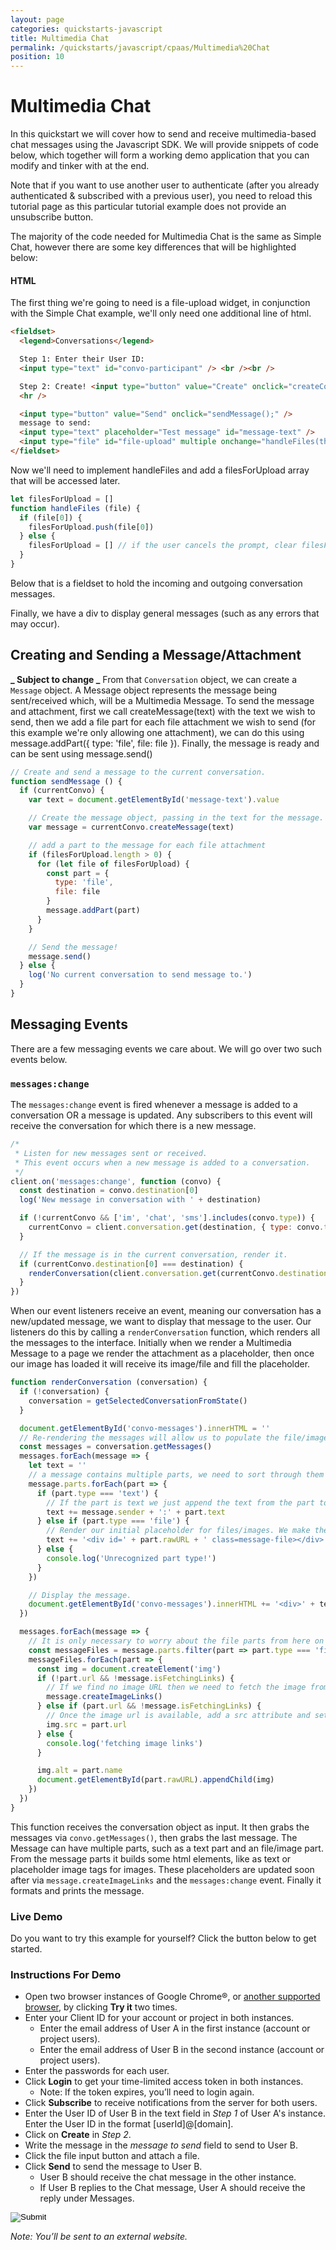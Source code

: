 ```yaml
---
layout: page
categories: quickstarts-javascript
title: Multimedia Chat
permalink: /quickstarts/javascript/cpaas/Multimedia%20Chat
position: 10
---
```


# Multimedia Chat

In this quickstart we will cover how to send and receive multimedia-based chat messages using the Javascript SDK. We will provide snippets of code below, which together will form a working demo application that you can modify and tinker with at the end.

Note that if you want to use another user to authenticate (after you already authenticated & subscribed with a previous user), you need to reload this tutorial page as this particular tutorial example does not provide an unsubscribe button.

The majority of the code needed for Multimedia Chat is the same as Simple Chat, however there are some key differences that will be highlighted below:

#### HTML

The first thing we're going to need is a file-upload widget, in conjunction with the Simple Chat example, we'll only need one additional line of html.

```html
<fieldset>
  <legend>Conversations</legend>

  Step 1: Enter their User ID:
  <input type="text" id="convo-participant" /> <br /><br />

  Step 2: Create! <input type="button" value="Create" onclick="createConvo();" /> <br />
  <hr />

  <input type="button" value="Send" onclick="sendMessage();" />
  message to send:
  <input type="text" placeholder="Test message" id="message-text" />
  <input type="file" id="file-upload" multiple onchange="handleFiles(this.files)" value="Upload File" />
</fieldset>
```

Now we'll need to implement handleFiles and add a filesForUpload array that will be accessed later.

```javascript
let filesForUpload = []
function handleFiles (file) {
  if (file[0]) {
    filesForUpload.push(file[0])
  } else {
    filesForUpload = [] // if the user cancels the prompt, clear filesForUpload
  }
}
```

Below that is a fieldset to hold the incoming and outgoing conversation messages.

Finally, we have a div to display general messages (such as any errors that may occur).

## Creating and Sending a Message/Attachment

**_ Subject to change _**
From that `Conversation` object, we can create a `Message` object. A Message object represents the message being sent/received which, will be a Multimedia Message. To send the message and attachment, first we call createMessage(text) with the text we wish to send, then we add a file part for each file attachment we wish to send (for this example we're only allowing one attachment), we can do this using message.addPart({ type: 'file', file: file }). Finally, the message is ready and can be sent using message.send()

```javascript
// Create and send a message to the current conversation.
function sendMessage () {
  if (currentConvo) {
    var text = document.getElementById('message-text').value

    // Create the message object, passing in the text for the message.
    var message = currentConvo.createMessage(text)

    // add a part to the message for each file attachment
    if (filesForUpload.length > 0) {
      for (let file of filesForUpload) {
        const part = {
          type: 'file',
          file: file
        }
        message.addPart(part)
      }
    }

    // Send the message!
    message.send()
  } else {
    log('No current conversation to send message to.')
  }
}
```

## Messaging Events

There are a few messaging events we care about. We will go over two such events below.

### `messages:change`

The `messages:change` event is fired whenever a message is added to a conversation OR a message is updated. Any subscribers to this event will receive the conversation for which there is a new message.

```javascript
/*
 * Listen for new messages sent or received.
 * This event occurs when a new message is added to a conversation.
 */
client.on('messages:change', function (convo) {
  const destination = convo.destination[0]
  log('New message in conversation with ' + destination)

  if (!currentConvo && ['im', 'chat', 'sms'].includes(convo.type)) {
    currentConvo = client.conversation.get(destination, { type: convo.type })
  }

  // If the message is in the current conversation, render it.
  if (currentConvo.destination[0] === destination) {
    renderConversation(client.conversation.get(currentConvo.destination, { type: convo.type }))
  }
})
```

When our event listeners receive an event, meaning our conversation has a new/updated message, we want to display that message to the user. Our listeners do this by calling a `renderConversation` function, which renders all the messages to the interface. Initially when we render a Multimedia Message to a page we render the attachment as a placeholder, then once our image has loaded it will receive its image/file and fill the placeholder.

```javascript
function renderConversation (conversation) {
  if (!conversation) {
    conversation = getSelectedConversationFromState()
  }

  document.getElementById('convo-messages').innerHTML = ''
  // Re-rendering the messages will allow us to populate the file/image placeholder
  const messages = conversation.getMessages()
  messages.forEach(message => {
    let text = ''
    // a message contains multiple parts, we need to sort through them and act accordingly
    message.parts.forEach(part => {
      if (part.type === 'text') {
        // If the part is text we just append the text from the part to the interface
        text += message.sender + ':' + part.text
      } else if (part.type === 'file') {
        // Render our initial placeholder for files/images. We make the id = part.url for easy lookups later
        text += '<div id=' + part.rawURL + ' class=message-file></div>'
      } else {
        console.log('Unrecognized part type!')
      }
    })

    // Display the message.
    document.getElementById('convo-messages').innerHTML += '<div>' + text + '</div>'
  })

  messages.forEach(message => {
    // It is only necessary to worry about the file parts from here on
    const messageFiles = message.parts.filter(part => part.type === 'file')
    messageFiles.forEach(part => {
      const img = document.createElement('img')
      if (!part.url && !message.isFetchingLinks) {
        // If we find no image URL then we need to fetch the image from the API
        message.createImageLinks()
      } else if (part.url && !message.isFetchingLinks) {
        // Once the image url is available, add a src attribute and set it to the URL
        img.src = part.url
      } else {
        console.log('fetching image links')
      }

      img.alt = part.name
      document.getElementById(part.rawURL).appendChild(img)
    })
  })
}
```

This function receives the conversation object as input. It then grabs the messages via `convo.getMessages()`, then grabs the last message. The Message can have multiple parts, such as a text part and an file/image part. From the message parts it builds some html elements, like as text or placeholder image tags for images. These placeholders are updated soon after via `message.createImageLinks` and the `messages:change` event. Finally it formats and prints the message.

### Live Demo

Do you want to try this example for yourself? Click the button below to get started.

### Instructions For Demo

- Open two browser instances of Google Chrome®, or [another supported browser](get-started), by clicking **Try it** two times.
- Enter your Client ID for your account or project in both instances.
  - Enter the email address of User A in the first instance (account or project users).
  - Enter the email address of User B in the second instance (account or project users).
- Enter the passwords for each user.
- Click **Login** to get your time-limited access token in both instances.
  - Note: If the token expires, you’ll need to login again.
- Click **Subscribe** to receive notifications from the server for both users.
- Enter the User ID of User B in the text field in _Step 1_ of User A's instance. Enter the User ID in the format [userId]@[domain].
- Click on **Create** in _Step 2_.
- Write the message in the _message to send_ field to send to User B.
- Click the file input button and attach a file.
- Click **Send** to send the message to User B.
  - User B should receive the chat message in the other instance.
  - If User B replies to the Chat message, User A should receive the reply under Messages.

<form action="https://codepen.io/pen/define" method="POST" target="_blank" class="codepen-form"><input type="hidden" name="data" value=' {&quot;js&quot;:&quot;/**\n * Javascript SDK Multimedia Chat Demo\n */\n\nconst client = Kandy.create({\n  subscription: {\n    expires: 3600\n  },\n  // Required: Server connection configs.\n  authentication: {\n    // Required: Server connection configs.\n    server: {\n      base: &apos;$KANDYFQDN$&apos;\n    },\n    clientCorrelator: &apos;sampleCorrelator&apos;\n  }\n})\n\nconst cpaasAuthUrl = &apos;https://$KANDYFQDN$/cpaas/auth/v1/token&apos;\n\n/**\n * Creates a form body from an dictionary\n */\nfunction createFormBody (paramsObject) {\n  const keyValuePairs = Object.entries(paramsObject).map(\n    ([key, value]) => encodeURIComponent(key) + &apos;=&apos; + encodeURIComponent(value)\n  )\n  return keyValuePairs.join(&apos;&&apos;)\n}\n/**\n * Gets the tokens necessary for authentication to $KANDY$\n */\nasync function getTokens ({ clientId, username, password }) {\n  const formBody = createFormBody({\n    client_id: clientId,\n    username,\n    password,\n    grant_type: &apos;password&apos;,\n    scope: &apos;openid&apos;\n  })\n\n  // POST a request to create a new authentication access token.\n  const fetchResult = await fetch(cpaasAuthUrl, {\n    method: &apos;POST&apos;,\n    headers: {\n      &apos;Content-Type&apos;: &apos;application/x-www-form-urlencoded&apos;\n    },\n    body: formBody\n  })\n\n  // Parse the result of the fetch as a JSON format.\n  const data = await fetchResult.json()\n\n  return { accessToken: data.access_token, idToken: data.id_token, expiresIn: data.expires_in }\n}\n\nasync function login () {\n  const clientId = document.getElementById(&apos;clientId&apos;).value\n  const userEmail = document.getElementById(&apos;userEmail&apos;).value\n  const password = document.getElementById(&apos;password&apos;).value\n\n  try {\n    const { accessToken, idToken, expiresIn } = await getTokens({ clientId, username: userEmail, password })\n\n    if (!accessToken || !idToken) {\n      log(&apos;Error: Failed to get valid authentication tokens. Please check the credentials provided.&apos;)\n      return\n    }\n    client.setTokens({ accessToken, idToken })\n    document.getElementById(&apos;loginBtn&apos;).disabled = true\n    document.getElementById(&apos;subscribeBtn&apos;).disabled = false\n    log(&apos;Successfully logged in as &apos; + userEmail + &apos;. Your access token will expire in &apos; + expiresIn / 60 + &apos; minutes&apos;)\n  } catch (error) {\n    log(&apos;Error: Failed to get authentication tokens. Error: &apos; + error)\n  }\n}\n\nfunction subscribe () {\n  const services = [&apos;chat&apos;]\n  const subscriptionType = &apos;websocket&apos;\n  client.services.subscribe(services, subscriptionType)\n}\n\nclient.on(&apos;subscription:change&apos;, function () {\n  if (\n    client.services.getSubscriptions().isPending === false &&\n    client.services.getSubscriptions().subscribed.length > 0\n  ) {\n    document.getElementById(&apos;subscribeBtn&apos;).disabled = true\n    log(&apos;Successfully subscribed&apos;)\n  }\n})\n\nclient.on(&apos;subscription:error&apos;, function (params) {\n  log(&apos;Unable to subscribe. Error: &apos; + params.error.message)\n})\n\nlet filesForUpload = []\nfunction handleFiles (file) {\n  if (file[0]) {\n    filesForUpload.push(file[0])\n  } else {\n    filesForUpload = [] // if the user cancels the prompt, clear filesForUpload\n  }\n}\n\n// Utility function for appending messages to the message div.\nfunction log (message) {\n  // Wrap message in textNode to guarantee that it is a string\n  // https://stackoverflow.com/questions/476821/is-a-dom-text-node-guaranteed-to-not-be-interpreted-as-html\n  const textNode = document.createTextNode(message)\n  const divContainer = document.createElement(&apos;div&apos;)\n  divContainer.appendChild(textNode)\n  document.getElementById(&apos;messages&apos;).appendChild(divContainer)\n}\n\n/*\n *  Multimedia Chat functionality.\n */\n\n// We will only track one conversation in this demo.\nvar currentConvo\n\n// Create a new conversation with another user.\nfunction createConvo () {\n  const participant = document.getElementById(&apos;convo-participant&apos;).value\n\n  // Pass in the full username of a user to create a conversation with them.\n  currentConvo = client.conversation.create([participant], { type: &apos;chat&apos; })\n\n  log(&apos;Conversation created with: &apos; + participant)\n}\n\n// Create and send a message to the current conversation.\nfunction sendMessage () {\n  if (currentConvo) {\n    var text = document.getElementById(&apos;message-text&apos;).value\n\n    // Create the message object, passing in the text for the message.\n    var message = currentConvo.createMessage(text)\n\n    // add a part to the message for each file attachment\n    if (filesForUpload.length > 0) {\n      for (let file of filesForUpload) {\n        const part = {\n          type: &apos;file&apos;,\n          file: file\n        }\n        message.addPart(part)\n      }\n    }\n\n    // Send the message!\n    message.send()\n  } else {\n    log(&apos;No current conversation to send message to.&apos;)\n  }\n}\n\n/*\n * Listen for new messages sent or received.\n * This event occurs when a new message is added to a conversation.\n */\nclient.on(&apos;messages:change&apos;, function (convo) {\n  const destination = convo.destination[0]\n  log(&apos;New message in conversation with &apos; + destination)\n\n  if (!currentConvo && [&apos;im&apos;, &apos;chat&apos;, &apos;sms&apos;].includes(convo.type)) {\n    currentConvo = client.conversation.get(destination, { type: convo.type })\n  }\n\n  // If the message is in the current conversation, render it.\n  if (currentConvo.destination[0] === destination) {\n    renderConversation(client.conversation.get(currentConvo.destination, { type: convo.type }))\n  }\n})\n\nfunction renderConversation (conversation) {\n  if (!conversation) {\n    conversation = getSelectedConversationFromState()\n  }\n\n  document.getElementById(&apos;convo-messages&apos;).innerHTML = &apos;&apos;\n  // Re-rendering the messages will allow us to populate the file/image placeholder\n  const messages = conversation.getMessages()\n  messages.forEach(message => {\n    let text = &apos;&apos;\n    // a message contains multiple parts, we need to sort through them and act accordingly\n    message.parts.forEach(part => {\n      if (part.type === &apos;text&apos;) {\n        // If the part is text we just append the text from the part to the interface\n        text += message.sender + &apos;:&apos; + part.text\n      } else if (part.type === &apos;file&apos;) {\n        // Render our initial placeholder for files/images. We make the id = part.url for easy lookups later\n        text += &apos;<div id=&apos; + part.rawURL + &apos; class=message-file></div>&apos;\n      } else {\n        console.log(&apos;Unrecognized part type!&apos;)\n      }\n    })\n\n    // Display the message.\n    document.getElementById(&apos;convo-messages&apos;).innerHTML += &apos;<div>&apos; + text + &apos;</div>&apos;\n  })\n\n  messages.forEach(message => {\n    // It is only necessary to worry about the file parts from here on\n    const messageFiles = message.parts.filter(part => part.type === &apos;file&apos;)\n    messageFiles.forEach(part => {\n      const img = document.createElement(&apos;img&apos;)\n      if (!part.url && !message.isFetchingLinks) {\n        // If we find no image URL then we need to fetch the image from the API\n        message.createImageLinks()\n      } else if (part.url && !message.isFetchingLinks) {\n        // Once the image url is available, add a src attribute and set it to the URL\n        img.src = part.url\n      } else {\n        console.log(&apos;fetching image links&apos;)\n      }\n\n      img.alt = part.name\n      document.getElementById(part.rawURL).appendChild(img)\n    })\n  })\n}\n\n&quot;,&quot;html&quot;:&quot;<script src=\&quot;https://cdn.jsdelivr.net/gh/Kandy-IO/kandy-cpaas-js-sdk@647/dist/kandy.js\&quot;></script>\n<fieldset>\n  <legend>Authenticate using your account information</legend>\n  Client ID: <input type=\&quot;text\&quot; id=\&quot;clientId\&quot; /> Email\n  <input type=\&quot;text\&quot; id=\&quot;userEmail\&quot; placeholder=\&quot;Email\&quot; /> Password: <input type=\&quot;password\&quot; id=\&quot;password\&quot; />\n  <input type=\&quot;button\&quot; id=\&quot;loginBtn\&quot; value=\&quot;Login\&quot; onclick=\&quot;login();\&quot; />\n</fieldset>\n<fieldset>\n  <legend>Subscribe to Chat Service on Websocket Channel</legend>\n  <input type=\&quot;button\&quot; id=\&quot;subscribeBtn\&quot; disabled value=\&quot;Subscribe\&quot; onclick=\&quot;subscribe();\&quot; />\n</fieldset>\n\n<fieldset>\n  <legend>Conversations</legend>\n\n  Step 1: Enter their User ID:\n  <input type=\&quot;text\&quot; id=\&quot;convo-participant\&quot; /> <br /><br />\n\n  Step 2: Create! <input type=\&quot;button\&quot; value=\&quot;Create\&quot; onclick=\&quot;createConvo();\&quot; /> <br />\n  <hr />\n\n  <input type=\&quot;button\&quot; value=\&quot;Send\&quot; onclick=\&quot;sendMessage();\&quot; />\n  message to send:\n  <input type=\&quot;text\&quot; placeholder=\&quot;Test message\&quot; id=\&quot;message-text\&quot; />\n  <input type=\&quot;file\&quot; id=\&quot;file-upload\&quot; multiple onchange=\&quot;handleFiles(this.files)\&quot; value=\&quot;Upload File\&quot; />\n</fieldset>\n\n<fieldset>\n  <legend>Messages</legend>\n  <div id=\&quot;convo-messages\&quot;></div>\n</fieldset>\n\n<div id=\&quot;messages\&quot;></div>\n\n&quot;,&quot;css&quot;:&quot;&quot;,&quot;title&quot;:&quot;Javascript SDK Multimedia Chat Demo&quot;,&quot;editors&quot;:&quot;101&quot;} '><input type="image" src="./TryItOn-CodePen.png"></form>

_Note: You’ll be sent to an external website._


